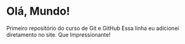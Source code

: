 # Olá, Mundo!
 Primeiro repositório do curso de Git e GitHub
Essa linha eu adicionei diretamento no site. Que Impressionante!

